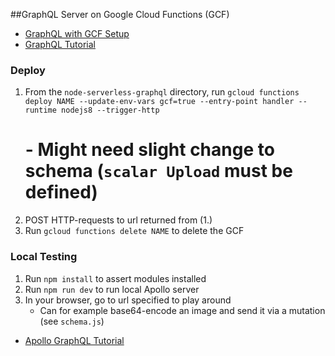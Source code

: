 ##GraphQL Server on Google Cloud Functions (GCF)

- [GraphQL with GCF Setup](https://github.com/apollographql/apollo-server/tree/master/packages/apollo-server-cloud-functions)
- [GraphQL Tutorial](https://www.howtographql.com/graphql-js/1-getting-started/)

### Deploy
1. From the `node-serverless-graphql` directory, run
    `gcloud functions deploy NAME --update-env-vars gcf=true --entry-point handler --runtime nodejs8 --trigger-http`
    # - Might need slight change to schema (`scalar Upload` must be defined)
2. POST HTTP-requests to url returned from (1.)
3. Run `gcloud functions delete NAME` to delete the GCF

### Local Testing
1. Run `npm install` to assert modules installed
2. Run `npm run dev` to run local Apollo server
4. In your browser, go to url specified to play around
    - Can for example base64-encode an image and send it via a mutation (see `schema.js`)

- [Apollo GraphQL Tutorial](https://www.apollographql.com/docs/tutorial/schema/)

